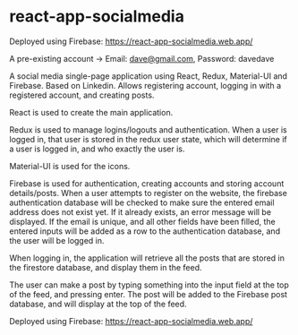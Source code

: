 # react-app-socialmedia
 Deployed using Firebase: https://react-app-socialmedia.web.app/

A pre-existing account -> Email: dave@gmail.com, Password: davedave
 
 A social media single-page application using React, Redux, Material-UI and Firebase. Based on Linkedin.
 Allows registering account, logging in with a registered account, and creating posts.
 
 React is used to create the main application. 
 
 Redux is used to manage logins/logouts and authentication. When a user is logged in, that user is stored in the redux user state, which will determine if a user is logged in, and who exactly the user is.
 
 Material-UI is used for the icons.
 
 Firebase is used for authentication, creating accounts and storing account details/posts. When a user attempts to register on the website, the firebase authentication database will be checked to make sure the entered email address does not exist yet. If it already exists, an error message will be displayed. If the email is unique, and all other fields have been filled, the entered inputs will be added as a row to the authentication database, and the user will be logged in.
 
 When logging in, the application will retrieve all the posts that are stored in the firestore database, and display them in the feed.
 
 The user can make a post by typing something into the input field at the top of the feed, and pressing enter. The post will be added to the Firebase post database, and will display at the top of the feed.
 
 Deployed using Firebase: https://react-app-socialmedia.web.app/
